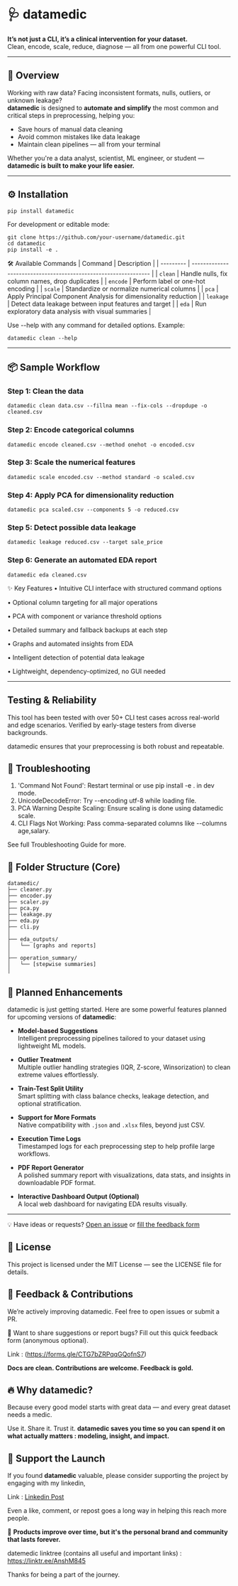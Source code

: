 # 🩺 datamedic

**It’s not just a CLI, it’s a clinical intervention for your dataset.**  
Clean, encode, scale, reduce, diagnose — all from one powerful CLI tool.

---

## 🚀 Overview

Working with raw data? Facing inconsistent formats, nulls, outliers, or unknown leakage?  
**datamedic** is designed to **automate and simplify** the most common and critical steps in preprocessing, helping you:

- Save hours of manual data cleaning
- Avoid common mistakes like data leakage
- Maintain clean pipelines — all from your terminal

Whether you're a data analyst, scientist, ML engineer, or student — **datamedic is built to make your life easier.**

---

## ⚙️ Installation

```
pip install datamedic
```
For development or editable mode:
```
git clone https://github.com/your-username/datamedic.git
cd datamedic
pip install -e .
```
🛠️ Available Commands
| Command   | Description                                                     |
| --------- | --------------------------------------------------------------- |
| `clean`   | Handle nulls, fix column names, drop duplicates                 |
| `encode`  | Perform label or one-hot encoding                               |
| `scale`   | Standardize or normalize numerical columns                      |
| `pca`     | Apply Principal Component Analysis for dimensionality reduction |
| `leakage` | Detect data leakage between input features and target           |
| `eda`     | Run exploratory data analysis with visual summaries             |


Use --help with any command for detailed options.
Example:
```
datamedic clean --help
```
---
## 📦 Sample Workflow

### Step 1: Clean the data
```datamedic clean data.csv --fillna mean --fix-cols --dropdupe -o cleaned.csv```

### Step 2: Encode categorical columns
```datamedic encode cleaned.csv --method onehot -o encoded.csv```

### Step 3: Scale the numerical features
```datamedic scale encoded.csv --method standard -o scaled.csv```

### Step 4: Apply PCA for dimensionality reduction
```datamedic pca scaled.csv --components 5 -o reduced.csv```

### Step 5: Detect possible data leakage
```datamedic leakage reduced.csv --target sale_price```

### Step 6: Generate an automated EDA report
```
datamedic eda cleaned.csv
```
✨ Key Features
• Intuitive CLI interface with structured command options

• Optional column targeting for all major operations

• PCA with component or variance threshold options

• Detailed summary and fallback backups at each step

• Graphs and automated insights from EDA

• Intelligent detection of potential data leakage

• Lightweight, dependency-optimized, no GUI needed

---
## Testing & Reliability
This tool has been tested with over 50+ CLI test cases across real-world and edge scenarios.
Verified by early-stage testers from diverse backgrounds.

datamedic ensures that your preprocessing is both robust and repeatable.

## 🧪 Troubleshooting
1. 'Command Not Found': Restart terminal or use pip install -e . in dev mode.
2. UnicodeDecodeError: Try --encoding utf-8 while loading file.
3. PCA Warning Despite Scaling: Ensure scaling is done using datamedic scale.
4. CLI Flags Not Working: Pass comma-separated columns like --columns age,salary.

See full Troubleshooting Guide for more.

## 📂 Folder Structure (Core)
```
datamedic/
├── cleaner.py
├── encoder.py
├── scaler.py
├── pca.py
├── leakage.py
├── eda.py
├── cli.py
│
├── eda_outputs/
│   └── [graphs and reports]
│
├── operation_summary/
│   └── [stepwise summaries]
│
```
## 🚧 Planned Enhancements

datamedic is just getting started. Here are some powerful features planned for upcoming versions of **datamedic**:

- **Model-based Suggestions**  
  Intelligent preprocessing pipelines tailored to your dataset using lightweight ML models.

- **Outlier Treatment**  
  Multiple outlier handling strategies (IQR, Z-score, Winsorization) to clean extreme values effortlessly.

- **Train-Test Split Utility**  
  Smart splitting with class balance checks, leakage detection, and optional stratification.

- **Support for More Formats**  
  Native compatibility with `.json` and `.xlsx` files, beyond just CSV.

- **Execution Time Logs**  
  Timestamped logs for each preprocessing step to help profile large workflows.

- **PDF Report Generator**  
  A polished summary report with visualizations, data stats, and insights in downloadable PDF format.

- **Interactive Dashboard Output (Optional)**  
  A local web dashboard for navigating EDA results visually.

---

💡 Have ideas or requests? [Open an issue](https://github.com/Ansh-Malik1/datamedic/issues) or [fill the feedback form](https://forms.gle/5crnhBgvJ9LK9dov5)

## 📄 License
This project is licensed under the MIT License — see the LICENSE file for details.

## 🙌 Feedback & Contributions
We’re actively improving datamedic.
Feel free to open issues or submit a PR.

💬 Want to share suggestions or report bugs? Fill out this quick feedback form (anonymous optional).

Link : (https://forms.gle/CTG7bZRPqqGQofnS7)

**Docs are clean. Contributions are welcome. Feedback is gold.**
## 🔥 Why datamedic?
Because every good model starts with great data —
and every great dataset needs a medic.

Use it. Share it. Trust it.
**datamedic saves you time so you can spend it on what actually matters : modeling, insight, and impact.**

## 🤝 Support the Launch

If you found **datamedic** valuable, please consider supporting the project by engaging with my linkedin,

Link : [Linkedin Post](https://www.linkedin.com/posts/ansh-malik-b476b0261_python-datascience-datapreprocessing-activity-7355501547859951616-bKXy?utm_source=social_share_send&utm_medium=member_desktop_web&rcm=ACoAAEBaWWcBTb_OJNv55mR5vmiuEA_79AaNFj4)

Even a like, comment, or repost goes a long way in helping this reach more people.

 📌 **Products improve over time, but it's the personal brand and community that lasts forever.**

 datemedic linktree (contains all useful and important links) : https://linktr.ee/AnshM845

Thanks for being a part of the journey.
